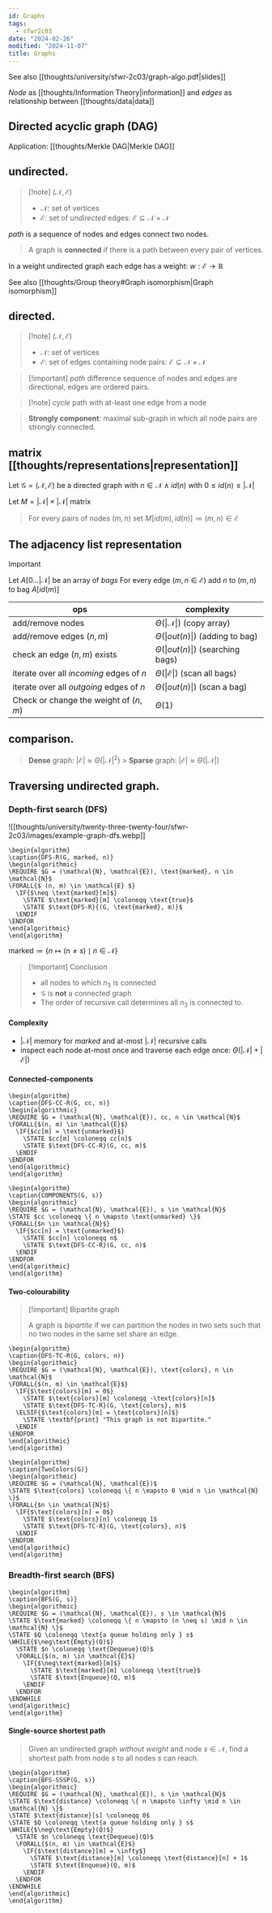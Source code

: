 ```yaml
---
id: Graphs
tags:
  - sfwr2c03
date: "2024-02-26"
modified: "2024-11-07"
title: Graphs
---
```


See also [[thoughts/university/sfwr-2c03/graph-algo.pdf|slides]]

_Node_ as [[thoughts/Information Theory|information]] and _edges_ as relationship between [[thoughts/data|data]]

## Directed acyclic graph (DAG)

Application: [[thoughts/Merkle DAG|Merkle DAG]]

## undirected.

> [!note] $(\mathcal{N}, \mathcal{E})$
>
> - $\mathcal{N}$: set of vertices
> - $\mathcal{E}$: set of _undirected_ edges: $\mathcal{E} \subseteq \mathcal{N} \times \mathcal{N}$

_path_ is a sequence of nodes and edges connect two nodes.

> A graph is **connected** if there is a path between every pair of vertices.

In a weight undirected graph each edge has a weight: $w: \mathcal{E} \to \mathbb{R}$

See also [[thoughts/Group theory#Graph isomorphism|Graph isomorphism]]

## directed.

> [!note] $(\mathcal{N}, \mathcal{E})$
>
> - $\mathcal{N}$: set of vertices
> - $\mathcal{E}$: set of edges containing node pairs: $\mathcal{E} \subseteq \mathcal{N} \times \mathcal{N}$

> [!important] _path_ difference
> sequence of nodes and edges are directional, edges are ordered pairs.

> [!note] _cycle_
> path with at-least one edge from a node

> **Strongly component**: maximal sub-graph in which all node pairs are strongly connected.

## matrix [[thoughts/representations|representation]]

Let $\mathcal{G} = (\mathcal{N}, \mathcal{E})$ be a directed graph with $n \in \mathcal{N} \land id(n) \text{ with } 0 \leq id(n) \leq |\mathcal{N}|$

Let $M = | \mathcal{N} | \times | \mathcal{N} |$ matrix

> For every pairs of nodes $(m, n)$ set $M[id(m), id(n)] \coloneqq (m, n) \in \mathcal{E}$

## The adjacency list representation

> [!important]
> Let $A \lbrack 0 \dots |\mathcal{N}|$ be an array of _bags_
> For every edge $(m, n \in \mathcal{E})$ add $n$ to $(m,n)$ to bag $A \lbrack id(m) \rbrack$

| ops                                      | complexity                                |
| ---------------------------------------- | ----------------------------------------- |
| add/remove nodes                         | $\Theta(\|\mathcal{N}\|)$ (copy array)    |
| add/remove edges $(n, m)$                | $\Theta(\|out(n)\|)$ (adding to bag)      |
| check an edge $(n, m)$ exists            | $\Theta(\|out(n)\|)$ (searching bags)     |
| iterate over all _incoming_ edges of $n$ | $\Theta(\|\mathcal{E}\|)$ (scan all bags) |
| iterate over all _outgoing_ edges of $n$ | $\Theta(\|out(n)\|)$ (scan a bag)         |
| Check or change the weight of $(n, m)$   | $\Theta(1)$                               |

## comparison.

> **Dense** graph: $|\mathcal{E}| \approx \Theta(|\mathcal{N}|^2)$ > **Sparse** graph: $|\mathcal{E}| \approx \Theta(|\mathcal{N}|)$

## Traversing undirected graph.

### Depth-first search (DFS)

![[thoughts/university/twenty-three-twenty-four/sfwr-2c03/images/example-graph-dfs.webp]]

```pseudo
\begin{algorithm}
\caption{DFS-R(G, marked, n)}
\begin{algorithmic}
\REQUIRE $G = (\mathcal{N}, \mathcal{E}), \text{marked}, n \in \mathcal{N}$
\FORALL{$ (n, m) \in \mathcal{E} $}
  \IF{$\neq \text{marked}[m]$}
    \STATE $\text{marked}[m] \coloneqq \text{true}$
    \STATE $\text{DFS-R}{(G, \text{marked}, m)}$
  \ENDIF
\ENDFOR
\end{algorithmic}
\end{algorithm}
```

$\text{marked} \coloneqq \lbrace n \longmapsto (n \neq s) \mid n \in \mathcal{N} \rbrace$

> [!important] Conclusion
>
> - all nodes to which $n_3$ is connected
> - $\mathcal{G}$ is **not** a connected graph
> - The order of recursive call determines all $n_3$ is connected to.

#### Complexity

- $|\mathcal{N}|$ memory for _marked_ and at-most $|\mathcal{N}|$ recursive calls
- inspect each node at-most once and traverse each edge once: $\Theta(|\mathcal{N}| + |\mathcal{E}|)$

#### Connected-components

```pseudo
\begin{algorithm}
\caption{DFS-CC-R(G, cc, n)}
\begin{algorithmic}
\REQUIRE $G = (\mathcal{N}, \mathcal{E}), cc, n \in \mathcal{N}$
\FORALL{$(n, m) \in \mathcal{E}$}
  \IF{$cc[m] = \text{unmarked}$}
    \STATE $cc[m] \coloneqq cc[n]$
    \STATE $\text{DFS-CC-R}(G, cc, m)$
  \ENDIF
\ENDFOR
\end{algorithmic}
\end{algorithm}
```

```pseudo
\begin{algorithm}
\caption{COMPONENTS(G, s)}
\begin{algorithmic}
\REQUIRE $G = (\mathcal{N}, \mathcal{E}), s \in \mathcal{N}$
\STATE $cc \coloneqq \{ n \mapsto \text{unmarked} \}$
\FORALL{$n \in \mathcal{N}$}
  \IF{$cc[n] = \text{unmarked}$}
    \STATE $cc[n] \coloneqq n$
    \STATE $\text{DFS-CC-R}(G, cc, n)$
  \ENDIF
\ENDFOR
\end{algorithmic}
\end{algorithm}
```

#### Two-colourability

> [!important] Bipartite graph
>
> A graph is _bipartite_ if we can partition the nodes in two sets such that no two nodes in the same set share an edge.

```pseudo
\begin{algorithm}
\caption{DFS-TC-R(G, colors, n)}
\begin{algorithmic}
\REQUIRE $G = (\mathcal{N}, \mathcal{E}), \text{colors}, n \in \mathcal{N}$
\FORALL{$(n, m) \in \mathcal{E}$}
  \IF{$\text{colors}[m] = 0$}
    \STATE $\text{colors}[m] \coloneqq -\text{colors}[n]$
    \STATE $\text{DFS-TC-R}(G, \text{colors}, m)$
  \ELSIF{$\text{colors}[m] = \text{colors}[n]$}
    \STATE \textbf{print} "This graph is not bipartite."
  \ENDIF
\ENDFOR
\end{algorithmic}
\end{algorithm}
```

```pseudo
\begin{algorithm}
\caption{TwoColors(G)}
\begin{algorithmic}
\REQUIRE $G = (\mathcal{N}, \mathcal{E})$
\STATE $\text{colors} \coloneqq \{ n \mapsto 0 \mid n \in \mathcal{N} \}$
\FORALL{$n \in \mathcal{N}$}
  \IF{$\text{colors}[n] = 0$}
    \STATE $\text{colors}[n] \coloneqq 1$
    \STATE $\text{DFS-TC-R}(G, \text{colors}, n)$
  \ENDIF
\ENDFOR
\end{algorithmic}
\end{algorithm}
```

### Breadth-first search (BFS)

```pseudo
\begin{algorithm}
\caption{BFS(G, s)}
\begin{algorithmic}
\REQUIRE $G = (\mathcal{N}, \mathcal{E}), s \in \mathcal{N}$
\STATE $\text{marked} \coloneqq \{ n \mapsto (n \neq s) \mid n \in \mathcal{N} \}$
\STATE $Q \coloneqq \text{a queue holding only } s$
\WHILE{$\neg\text{Empty}(Q)$}
  \STATE $n \coloneqq \text{Dequeue}(Q)$
  \FORALL{$(n, m) \in \mathcal{E}$}
    \IF{$\neg\text{marked}[m]$}
      \STATE $\text{marked}[m] \coloneqq \text{true}$
      \STATE $\text{Enqueue}(Q, m)$
    \ENDIF
  \ENDFOR
\ENDWHILE
\end{algorithmic}
\end{algorithm}
```

#### Single-source shortest path

> Given an undirected graph _without weight_ and node $s \in \mathcal{N}$, find a shortest path from node $s$ to all nodes $s$ can reach.

```pseudo
\begin{algorithm}
\caption{BFS-SSSP(G, s)}
\begin{algorithmic}
\REQUIRE $G = (\mathcal{N}, \mathcal{E}), s \in \mathcal{N}$
\STATE $\text{distance} \coloneqq \{ n \mapsto \infty \mid n \in \mathcal{N} \}$
\STATE $\text{distance}[s] \coloneqq 0$
\STATE $Q \coloneqq \text{a queue holding only } s$
\WHILE{$\neg\text{Empty}(Q)$}
  \STATE $n \coloneqq \text{Dequeue}(Q)$
  \FORALL{$(n, m) \in \mathcal{E}$}
    \IF{$\text{distance}[m] = \infty$}
      \STATE $\text{distance}[m] \coloneqq \text{distance}[n] + 1$
      \STATE $\text{Enqueue}(Q, m)$
    \ENDIF
  \ENDFOR
\ENDWHILE
\end{algorithmic}
\end{algorithm}
```
